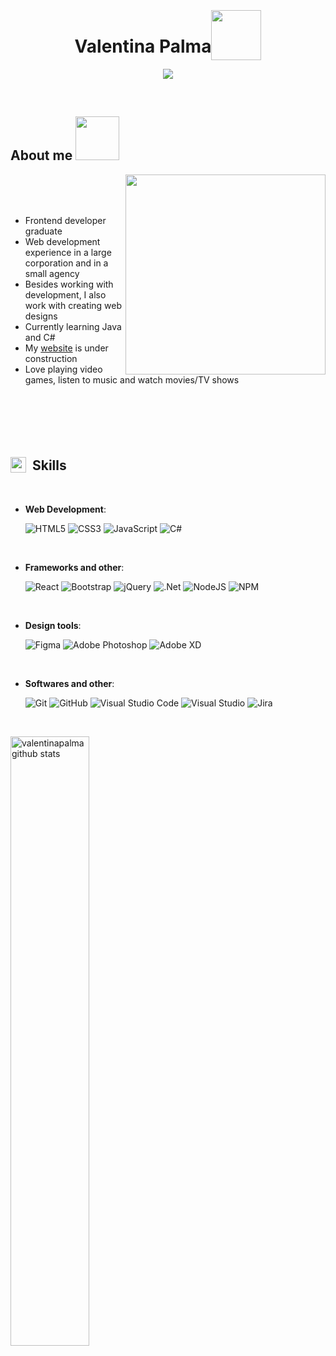 
<h1 align="center"><b>Valentina Palma</b><img src="https://media3.giphy.com/media/v1.Y2lkPTc5MGI3NjExOWM5NDM5OGNjZjUwMTcyMTQ2ZGU1ZGJhNTZjMjA2OGNkMWU4NmQxZiZjdD1z/3o7btOMPmK0iwc7H9u/giphy.gif" width="80" style="position:relative;top:12px;"></h1>

<p align="center">
  <a href="https://github.com/DenverCoder1/readme-typing-svg"><img src="https://readme-typing-svg.herokuapp.com?font=Time+New+Roman&color=48D1CC&size=25&center=true&vCenter=true&width=600&height=50&lines=Web+Developer;Love+to+learn+new+things+💚"></a>
</p>


<br>



	
## About me <picture><img src="https://media2.giphy.com/media/WAyw8s7sq1v6U/giphy.gif?cid=ecf05e4768t46fsej9rzrcswenihktbw7e15rrahtu608su0&rid=giphy.gif&ct=s" width="70"></picture>

<picture> <img align="right" src="https://media0.giphy.com/media/v1.Y2lkPTc5MGI3NjExOTljNmE3ZmY3M2U2YzhkNDRhM2IyOTdmNjI1ZWY5YTgwM2YwMTZlOCZjdD1z/Ut7zeRXCmxc0td7N68/giphy.gif" width="320"></picture>

<br><br><br>

- Frontend developer graduate
- Web development experience in a large corporation and in a small agency
- Besides working with development, I also work with creating web designs
- Currently learning Java and C#
- My [website](https://valentinapalma.se) is under construction
- Love playing video games, listen to music and watch movies/TV shows

<br><br><br><br>



## <img src="https://media2.giphy.com/media/QssGEmpkyEOhBCb7e1/giphy.gif?cid=ecf05e47a0n3gi1bfqntqmob8g9aid1oyj2wr3ds3mg700bl&rid=giphy.gif" width="25" style="position:relative;top:4px;"><b>&nbsp;&nbsp;Skills</b>
<br>

<p align="center">
    
- **Web Development**:

   ![HTML5](https://img.shields.io/badge/HTML5%20-%23E34F26.svg?style=for-the-badge&logo=html5&logoColor=white)
   ![CSS3](https://img.shields.io/badge/CSS%20-%231572B6.svg?style=for-the-badge&logo=css3&logoColor=white)
   ![JavaScript](https://img.shields.io/badge/JavaScript%20-%23F7DF1E.svg?style=for-the-badge&logo=javascript&logoColor=black)
   ![C#](https://img.shields.io/badge/c%23-%23239120.svg?style=for-the-badge&logo=c-sharp&logoColor=white)
  
<br>

- **Frameworks and other**:
    
    ![React](https://img.shields.io/badge/react-%2320232a.svg?style=for-the-badge&logo=react&logoColor=%2361DAFB)
    ![Bootstrap](https://img.shields.io/badge/bootstrap-%23563D7C.svg?style=for-the-badge&logo=bootstrap&logoColor=white)
    ![jQuery](https://img.shields.io/badge/jquery-%230769AD.svg?style=for-the-badge&logo=jquery&logoColor=white)
    ![.Net](https://img.shields.io/badge/.NET-5C2D91?style=for-the-badge&logo=.net&logoColor=white)
    ![NodeJS](https://img.shields.io/badge/node.js-6DA55F?style=for-the-badge&logo=node.js&logoColor=white)
    ![NPM](https://img.shields.io/badge/NPM-%23CB3837.svg?style=for-the-badge&logo=npm&logoColor=white)

<br>   

- **Design tools**:

    ![Figma](https://img.shields.io/badge/figma-%23F24E1E.svg?style=for-the-badge&logo=figma&logoColor=white)
    ![Adobe Photoshop](https://img.shields.io/badge/adobe%20photoshop-%2331A8FF.svg?style=for-the-badge&logo=adobe%20photoshop&logoColor=white)
    ![Adobe XD](https://img.shields.io/badge/Adobe%20XD-470137?style=for-the-badge&logo=Adobe%20XD&logoColor=#FF61F6)
    
<br>

- **Softwares and other**:

    ![Git](https://img.shields.io/badge/git-%23F05033.svg?style=for-the-badge&logo=git&logoColor=white)
    ![GitHub](https://img.shields.io/badge/github-%23121011.svg?style=for-the-badge&logo=github&logoColor=white)
    ![Visual Studio Code](https://img.shields.io/badge/Visual%20Studio%20Code-0078d7.svg?style=for-the-badge&logo=visual-studio-code&logoColor=white)
    ![Visual Studio](https://img.shields.io/badge/Visual%20Studio-5C2D91.svg?style=for-the-badge&logo=visual-studio&logoColor=white)
    ![Jira](https://img.shields.io/badge/jira-%230A0FFF.svg?style=for-the-badge&logo=jira&logoColor=white)

<br>
     

</p>

<a href="https://github.com/valentinapalma/">
  <img src="https://github-readme-stats.vercel.app/api/top-langs?username=valentinapalma&show_icons=true&locale=en&layout=compact&line_height=20&title_color=7A7ADB&icon_color=2234AE&text_color=D3D3D3&bg_color=0,000000,130F40" width="50%"  alt="valentinapalma github stats"/>

</a>

<br>
<br>
<br>
<br>
<br>
